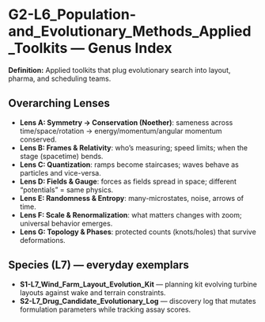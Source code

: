 # G2-L6_Population-and_Evolutionary_Methods_Applied_Toolkits — Genus Index
**Definition:** Applied toolkits that plug evolutionary search into layout, pharma, and scheduling teams.

## Overarching Lenses

- **Lens A: Symmetry -> Conservation (Noether)**: sameness across time/space/rotation → energy/momentum/angular momentum conserved.
- **Lens B: Frames & Relativity**: who’s measuring; speed limits; when the stage (spacetime) bends.
- **Lens C: Quantization**: ramps become staircases; waves behave as particles and vice-versa.
- **Lens D: Fields & Gauge**: forces as fields spread in space; different “potentials” = same physics.
- **Lens E: Randomness & Entropy**: many-microstates, noise, arrows of time.
- **Lens F: Scale & Renormalization**: what matters changes with zoom; universal behavior emerges.
- **Lens G: Topology & Phases**: protected counts (knots/holes) that survive deformations.

## Species (L7) — everyday exemplars
- **S1-L7_Wind_Farm_Layout_Evolution_Kit** — planning kit evolving turbine layouts against wake and terrain constraints.
- **S2-L7_Drug_Candidate_Evolutionary_Log** — discovery log that mutates formulation parameters while tracking assay scores.
